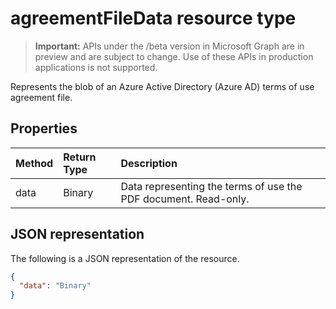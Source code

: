 # agreementFileData resource type

> **Important:** APIs under the /beta version in Microsoft Graph are in preview and are subject to change. Use of these APIs in production applications is not supported.

Represents the blob of an Azure Active Directory (Azure AD) terms of use agreement file.

## Properties
| Method       | Return Type | Description |
|:-------------|:------------|:------------|
|data|Binary|Data representing the terms of use the PDF document. Read-only.|

## JSON representation

The following is a JSON representation of the resource.

<!-- {
  "blockType": "resource",
  "optionalProperties": [

  ],
  "@odata.type": "microsoft.graph.agreementFileData"
}-->

```json
{
  "data": "Binary"
}

```

<!-- uuid: 8fcb5dbc-d5aa-4681-8e31-b001d5168d79
2015-10-25 14:57:30 UTC -->
<!-- {
  "type": "#page.annotation",
  "description": "agreementFileData resource",
  "keywords": "",
  "section": "documentation",
  "tocPath": ""
}-->